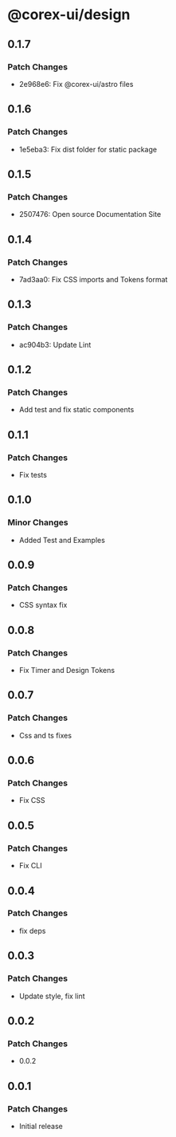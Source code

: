 # @corex-ui/design

## 0.1.7

### Patch Changes

- 2e968e6: Fix @corex-ui/astro files

## 0.1.6

### Patch Changes

- 1e5eba3: Fix dist folder for static package

## 0.1.5

### Patch Changes

- 2507476: Open source Documentation Site

## 0.1.4

### Patch Changes

- 7ad3aa0: Fix CSS imports and Tokens format

## 0.1.3

### Patch Changes

- ac904b3: Update Lint

## 0.1.2

### Patch Changes

- Add test and fix static components

## 0.1.1

### Patch Changes

- Fix tests

## 0.1.0

### Minor Changes

- Added Test and Examples

## 0.0.9

### Patch Changes

- CSS syntax fix

## 0.0.8

### Patch Changes

- Fix Timer and Design Tokens

## 0.0.7

### Patch Changes

- Css and ts fixes

## 0.0.6

### Patch Changes

- Fix CSS

## 0.0.5

### Patch Changes

- Fix CLI

## 0.0.4

### Patch Changes

- fix deps

## 0.0.3

### Patch Changes

- Update style, fix lint

## 0.0.2

### Patch Changes

- 0.0.2

## 0.0.1

### Patch Changes

- Initial release
